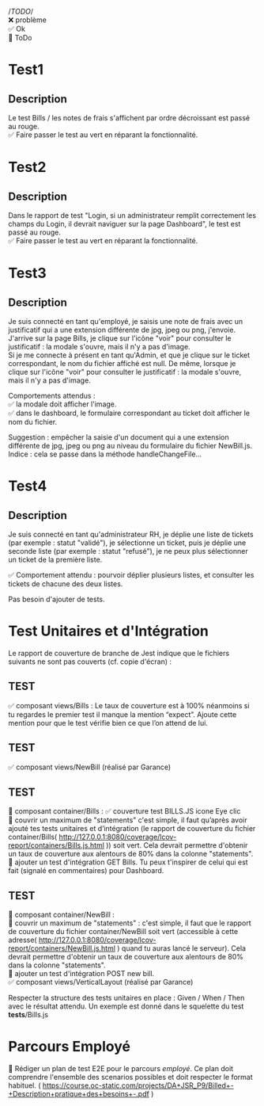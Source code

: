 /*TODO*/  
❌ problème  
✅ Ok  
🔲 ToDo  

# Test1 
## Description
Le test Bills / les notes de frais s'affichent par ordre décroissant est passé au rouge.  
✅ Faire passer le test au vert en réparant la fonctionnalité.

# Test2
## Description
Dans le rapport de test "Login, si un administrateur remplit correctement les champs du Login, il devrait naviguer sur la page Dashboard", le test est passé au rouge.  
✅ Faire passer le test au vert en réparant la fonctionnalité.

# Test3
## Description
Je suis connecté en tant qu'employé, je saisis une note de frais avec un justificatif qui a une extension différente de jpg, jpeg ou png, j'envoie. J'arrive sur la page Bills, je clique sur l'icône "voir" pour consulter le justificatif : la modale s'ouvre, mais il n'y a pas d'image.  
Si je me connecte à présent en tant qu'Admin, et que je clique sur le ticket correspondant, le nom du fichier affiché est null. De même, lorsque je clique sur l'icône "voir" pour consulter le justificatif : la modale s'ouvre, mais il n'y a pas d'image.

Comportements attendus :  
✅ la modale doit afficher l'image.  
✅ dans le dashboard, le formulaire correspondant au ticket doit afficher le nom du fichier.

Suggestion : empêcher la saisie d'un document qui a une extension différente de jpg, jpeg ou png au niveau du formulaire du fichier NewBill.js. Indice : cela se passe dans la méthode handleChangeFile...

# Test4
## Description
Je suis connecté en tant qu'administrateur RH, je déplie une liste de tickets (par exemple : statut "validé"), je sélectionne un ticket, puis je déplie une seconde liste (par exemple : statut "refusé"), je ne peux plus sélectionner un ticket de la première liste. 

✅ Comportement attendu : pourvoir déplier plusieurs listes, et consulter les tickets de chacune des deux listes.

Pas besoin d'ajouter de tests.

# Test Unitaires et d'Intégration
Le rapport de couverture de branche de Jest indique que le fichiers suivants ne sont pas couverts (cf. copie d'écran) :

## TEST  
✅ composant views/Bills : Le taux de couverture est à 100% néanmoins si tu regardes le premier test il manque la mention “expect”. Ajoute cette mention pour que le test vérifie bien ce que l’on attend de lui.  

## TEST  
✅ composant  views/NewBill (réalisé par Garance)  

## TEST  
🔲 composant container/Bills : 
    ✅ couverture test BILLS.JS icone Eye clic  
    🔲 couvrir un maximum de  "statements" c'est simple, il faut qu’après avoir ajouté tes tests unitaires et d’intégration (le rapport de couverture du fichier container/Bills( http://127.0.0.1:8080/coverage/lcov-report/containers/Bills.js.html )) soit vert. Cela devrait permettre d'obtenir un taux de couverture aux alentours de 80% dans la colonne "statements".  
    🔲 ajouter un test d'intégration GET Bills. Tu peux t'inspirer de celui qui est fait (signalé en commentaires) pour Dashboard.

## TEST     
🔲 composant container/NewBill :  
    🔲 couvrir un maximum de "statements" : c'est simple, il faut que le rapport de couverture du fichier container/NewBill soit vert (accessible à cette adresse( http://127.0.0.1:8080/coverage/lcov-report/containers/NewBill.js.html ) quand tu auras lancé le serveur). Cela devrait permettre d'obtenir un taux de couverture aux alentours de 80% dans la colonne "statements".    
    🔲 ajouter un test d'intégration POST new bill.  
    ✅ composant views/VerticalLayout (réalisé par Garance) 

Respecter la structure des tests unitaires en place : Given  / When / Then avec le résultat attendu. Un exemple est donné dans le squelette du test __tests__/Bills.js  

# Parcours Employé

🔲 Rédiger un plan de test E2E pour le parcours *employé*. Ce plan doit comprendre l'ensemble des scenarios possibles et doit respecter le format habituel.
( https://course.oc-static.com/projects/DA+JSR_P9/Billed+-+Description+pratique+des+besoins+-.pdf )